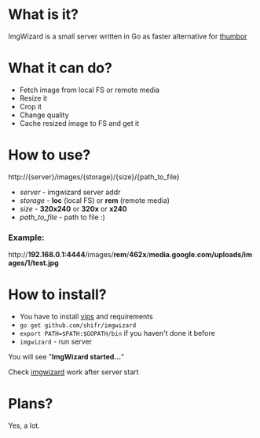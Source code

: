# What is it?
ImgWizard is a small server written in Go as faster alternative for [thumbor][thumbor]

[thumbor]: https://github.com/thumbor/thumbor

# What it can do?

  - Fetch image from local FS or remote media
  - Resize it
  - Crop it
  - Change quality 
  - Cache resized image to FS and get it

# How to use?

http://{server}/images/{storage}/{size}/{path_to_file}

  - _server_ - imgwizard server addr
  - _storage_ - <strong>loc</strong> (local FS) or <strong>rem</strong> (remote media)
  - _size_ - <strong>320x240</strong> or <strong>320x</strong> or <strong>x240</strong>
  - _path_to_file_ - path to file :)

### Example: ###

http://<b>192.168.0.1:4444</b>/images/<b>rem</b>/<b>462x</b>/<b>media.google.com/uploads/images/1/test.jpg</b>

# How to install?

  - You have to install [vips][vips] and requirements
  - ```go get github.com/shifr/imgwizard```
  - ```export PATH=$PATH:$GOPATH/bin``` if you haven't done it before
  - ```imgwizard``` - run server

You will see "<b>ImgWizard started...</b>" 

Check [imgwizard] work after server start 

[imgwizard]: http://localhost:8070/images/rem/320x240/thumbs.dreamstime.com/z/cartoon-wizard-man-23333089.jpg

[vips]: https://github.com/DAddYE/vips/

# Plans?
Yes, a lot.
